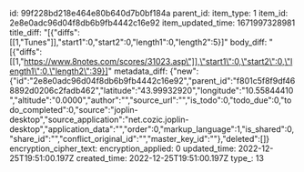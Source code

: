 id: 99f228bd218e464e80b640d7b0bf184a
parent_id: 
item_type: 1
item_id: 2e8e0adc96d04f8db6b9fb4442c16e92
item_updated_time: 1671997328981
title_diff: "[{\"diffs\":[[1,\"Tunes\"]],\"start1\":0,\"start2\":0,\"length1\":0,\"length2\":5}]"
body_diff: "[{\"diffs\":[[1,\"https://www.8notes.com/scores/31023.asp\"]],\"start1\":0,\"start2\":0,\"length1\":0,\"length2\":39}]"
metadata_diff: {"new":{"id":"2e8e0adc96d04f8db6b9fb4442c16e92","parent_id":"f801c5f8f9df468892d0206c2fadb462","latitude":"43.99932920","longitude":"10.55844410","altitude":"0.0000","author":"","source_url":"","is_todo":0,"todo_due":0,"todo_completed":0,"source":"joplin-desktop","source_application":"net.cozic.joplin-desktop","application_data":"","order":0,"markup_language":1,"is_shared":0,"share_id":"","conflict_original_id":"","master_key_id":""},"deleted":[]}
encryption_cipher_text: 
encryption_applied: 0
updated_time: 2022-12-25T19:51:00.197Z
created_time: 2022-12-25T19:51:00.197Z
type_: 13
